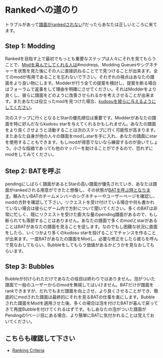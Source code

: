 Rankedへの道のり
=================

トラブルがあって[譜面がrankedされない](/wiki/Glossary)?だったらあなたは正しいところに来てます。

Step 1: Modding
---------------

Rankedを目指す上で最初でもっとも重要なステップは人々にそれを見てもらうことで、[Modを喜んでしてくれる人は](/wiki/Modding)\#modreqs、Modding Queuesやシグネチャーを状態を見た後にその人に直接訊ねることでで見つけることが出来ます。全てのmodが有用であることを忘れないで下さい。それぞれの視点はあなたの譜面をより良い物にします。Modderが行う全ての提案を検討し、提案を断る場合はフォーラムで返事をして理由を明確にさせてください。それはModderをより良くし、彼らに譜面をどのように改善させられるかを考えさせることが出来ます。またあなたは役立ったmodを見つけた場合、[kudosuを彼らに与えるようにしてください](/wiki/Glossary)。

次のステップに行くとなるとStarの優先順位は重要です。Modderがあなたの譜面を特に好んだならkudosu starを与えてくれるかもしれません。あなたの譜面をより良くさせようと活動することは次のステップに行く可能性が高まります。またあなた自身が他の人々の譜面をmodしstarを手に入れ、あなたの譜面にstarを使用することもできます。もしmodが得意でないなら練習するのが良いでしょう。小さな指摘であっても他のマッパーを助けることができるので、恐れずにmodをしてみてください。

Step 2: BATを呼ぶ
-----------------

pendingにしばらく譜面があるとStarの高い譜面が優先されていき、あなたは譜面がrankedされる用意ができたと想像し、その状態が[BATを呼ぶ時となります](/wiki/People/Beatmap_Nomination_Group)。頼みたいBATのチームメンバーのシグネチャーやユーザーページを確認し、modの方針を確認して下さい。リクエストを受け付けている場合や何も書かれていない場合は彼らにゲーム内で方針について聞いてください。多くのBATは非常に忙しく、既にリクエストを受けた膨大な量のpending譜面があるので、もし断られても落胆することはありません。あなたの譜面で多くのmodとstarがあることはBATがあなたの譜面を見ることを促します。なのでもし困難な状況に直面をしたら、いくつかより多くのkudosu starを投げることでチャンスを作ることが出来ます。一度BATがあなたの譜面をModし、必要な修正をしたら彼らを呼んで見なおしてもらい、Bubbleをしてもらう価値があるかどうかを見なおしてもらいます。

Step 3: Bubbles
---------------

Bubbleが付けられただけであなたの役目は終わりではありません。泡がついた譜面で一般のユーザーからのmodを無視してはいけません。BATだけが譜面をrankできますが、だれでもまだ譜面を向上させ、より良くさせることができ、徹底的にmodされた譜面は最終的にそれを見るBATの仕事を楽にします。Bubbleされた譜面をModを適用させた後、多くの場合は泡を付けたBATが喜んで戻ってきて再度Bubbleを付けてくれるはずです。もしあなたの泡がついた譜面がPendingの1ページ目にある場合、より簡単にBATに気付かれることは覚えておいてください。

こちらも確認して下さい
----------------------

-   [Ranking Criteria](/wiki/Ranking_Criteria)
